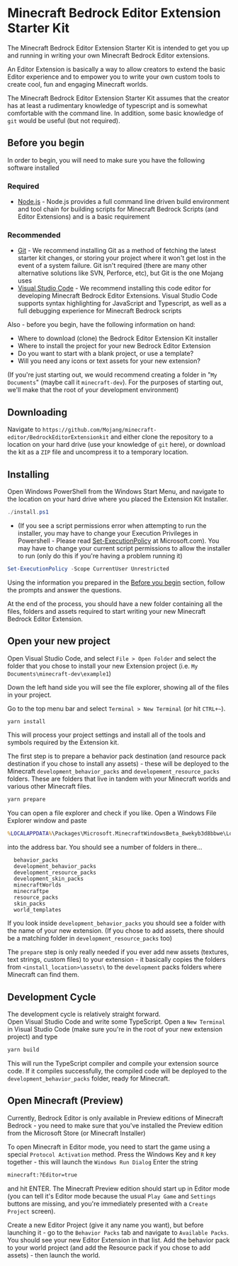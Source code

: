 # Minecraft Bedrock Editor Extension Starter Kit

The Minecraft Bedrock Editor Extension Starter Kit is intended to get you up and running in writing your own Minecraft Bedrock Editor extensions.

An Editor Extension is basically a way to allow creators to extend the basic Editor experience and to empower you to write your own custom tools to create cool, fun and engaging Minecraft worlds.

The Minecraft Bedrock Editor Extension Starter Kit assumes that the creator has at least a rudimentary knowledge of typescript and is somewhat comfortable with the command line.  In addition, some basic knowledge of `git` would be useful (but not required).

## Before you begin 

In order to begin, you will need to make sure you have the following software installed

### Required
- [Node.js](https://nodejs.org/en/download) - Node.js provides a full command line driven build environment and tool chain for building scripts for Minecraft Bedrock Scripts (and Editor Extensions) and is a basic requirement
  
### Recommended
- [Git](https://gitforwindows.org/) - We recommend installing Git as a method of fetching the latest starter kit changes, or storing your project where it won't get lost in the event of a system failure.  Git isn't required (there are many other alternative solutions like SVN, Perforce, etc), but Git is the one Mojang uses
- [Visual Studio Code](https://code.visualstudio.com/) - We recommend installing this code editor for developing Minecraft Bedrock Editor Extensions.  Visual Studio Code supports syntax highlighting for JavaScript and Typescript, as well as a full debugging experience for Minecraft Bedrock scripts
  

Also - before you begin, have the following information on hand:
- Where to download (clone) the Bedrock Editor Extension Kit installer
- Where to install the project for your new Bedrock Editor Extension
- Do you want to start with a blank project, or use a template?
- Will you need any icons or text assets for your new extension?

(If you're just starting out, we would recommend creating a folder in "`My Documents`" (maybe call it `minecraft-dev`).  For the purposes of starting out, we'll make that the root of your development environment)

## Downloading

Navigate to `https://github.com/Mojang/minecraft-editor/BedrockEditorExtensionkit` and either clone the repository to a location on your hard drive (use your knowledge of `git` here), or download the kit as a `ZIP` file and uncompress it to a temporary location.


## Installing

Open Windows PowerShell from the Windows Start Menu, and navigate to the location on your hard drive where you placed the Extension Kit Installer.


```powershell
./install.ps1
```
- (If you see a script permissions error when attempting to run the installer, you may have to change your Execution Privileges in Powershell - Please read [Set-ExecutionPolicy](https://learn.microsoft.com/en-us/powershell/module/microsoft.powershell.security/set-executionpolicy?view=powershell-7.3) at Microsoft.com).  You may have to change your current script permissions to allow the installer to run (only do this if you're having a problem running it)
```powershell
Set-ExecutionPolicy -Scope CurrentUser Unrestricted
```


Using the information you prepared in the [Before you begin](#before-you-begin) section, follow the prompts and answer the questions.

At the end of the process, you should have a new folder containing all the files, folders and  assets required to start writing your new Minecraft Bedrock Editor Extension.

## Open your new project

Open Visual Studio Code, and select `File > Open Folder` and select the folder that you chose to install your new Extension project (i.e. `My Documents\minecraft-dev\example1`)

Down the left hand side you will see the file explorer, showing all of the files in your project.

Go to the top menu bar and select `Terminal > New Terminal` (or hit `CTRL+~`).
```bash
yarn install
```
This will process your project settings and install all of the tools and symbols required by the Extension kit.

The first step is to prepare a behavior pack destination (and resource pack destination if you chose to install any assets) - these will be deployed to the Minecraft `development_behavior_packs` and `developement_resource_packs` folders.  These are folders that live in tandem with your Minecraft worlds and various other Minecraft files.
```bash
yarn prepare
```

You can open a file explorer and check if you like.
Open a Windows File Explorer window and paste
```bat
%LOCALAPPDATA%\Packages\Microsoft.MinecraftWindowsBeta_8wekyb3d8bbwe\LocalState\games\com.mojang
```
into the address bar.  You should see a number of folders in there...
```
  behavior_packs
  development_behavior_packs
  development_resource_packs
  development_skin_packs
  minecraftWorlds
  minecraftpe
  resource_packs
  skin_packs
  world_templates
```

If you look inside `development_behavior_packs` you should see a folder with the name of your new extension. (If you chose to add assets, there should be a matching folder in `development_resource_packs` too)

The `prepare` step is only really needed if you ever add new assets (textures, text strings, custom files) to your extension - it basically copies the folders from `<install_location>\assets\` to the `development` packs folders where Minecraft can find them.

## Development Cycle

The development cycle is relatively straight forward.<br>
Open Visual Studio Code and write some TypeScript.  Open a `New Terminal` in Visual Studio Code (make sure you're in the root of your new extension project) and type
```bash
yarn build
```

This will run the TypeScript compiler and compile your extension source code.  If it compiles successfully, the compiled code will be deployed to the `development_behavior_packs` folder, ready for Minecraft.

## Open Minecraft (Preview)

Currently, Bedrock Editor is only available in Preview editions of Minecraft Bedrock - you need to make sure that you've installed the Preview edition from the Microsoft Store (or Minecraft Installer)

To open Minecraft in Editor mode, you need to start the game using a special `Protocol Activation` method.
Press the Windows Key and `R` key together - this will launch the `Windows Run Dialog`
Enter the string
```bat
minecraft:?Editor=true
```
and hit ENTER.  The Minecraft Preview edition should start up in Editor mode (you can tell it's Editor mode because the usual `Play Game` and `Settings` buttons are missing, and you're immediately presented with a `Create Project` screen).

Create a new Editor Project (give it any name you want), but before launching it - go to the `Behavior Packs` tab and navigate to `Available Packs`.  You should see your new Editor Extension in that list.
Add the behavior pack to your world project (and add the Resource pack if you chose to add assets) - then launch the world.



